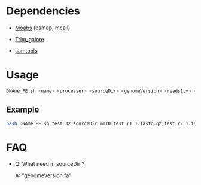 # Dependencies

- [Moabs](https://github.com/sunnyisgalaxy/moabs) (bsmap, mcall)

- [Trim_galore](https://www.bioinformatics.babraham.ac.uk/projects/trim_galore/)
- [samtools](http://www.htslib.org/)

# Usage

```bash
DNAme_PE.sh <name> <processer> <sourceDir> <genomeVersion> <reads1,+> <reads2,+>
```

## Example

```bash
bash DNAme_PE.sh test 32 sourceDir mm10 test_r1_1.fastq.gz,test_r2_1.fastq.gz,test_r3_1.fastq.gz,test_r4_1.fastq.gz test_r1_2.fastq.gz,test_r2_2.fastq.gz,test_r3_2.fastq.gz,test_r4_2.fastq.gz
```

# FAQ

- Q: What need in sourceDir ?

  A: "genomeVersion.fa"

  